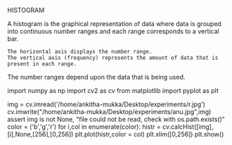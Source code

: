 HISTOGRAM

A histogram is the graphical representation of data where data is grouped into continuous number ranges and each range corresponds to a vertical bar.

    The horizontal axis displays the number range.
    The vertical axis (frequency) represents the amount of data that is present in each range.

The number ranges depend upon the data that is being used.

import numpy as np
import cv2 as cv
from matplotlib import pyplot as plt
 
img = cv.imread('/home/ankitha-mukka/Desktop/experiments/r.jpg')
cv.imwrite("/home/ankitha-mukka/Desktop/experiments/anu.jpg",img)
assert img is not None, "file could not be read, check with os.path.exists()"
color = ('b','g','r')
for i,col in enumerate(color):
 histr = cv.calcHist([img],[i],None,[256],[0,256])
 plt.plot(histr,color = col)
 plt.xlim([0,256])
plt.show()
